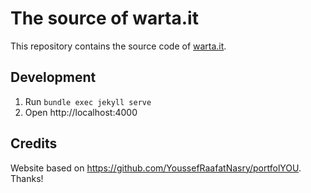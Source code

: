 # The source of warta.it

This repository contains the source code of [warta.it](https://warta.it/).

## Development

1. Run `bundle exec jekyll serve`
2. Open http://localhost:4000

## Credits

Website based on https://github.com/YoussefRaafatNasry/portfolYOU. Thanks!
